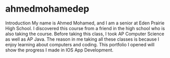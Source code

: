 # ahmedmohamedep
Introduction
My name is Ahmed Mohamed, and I am a senior at Eden Prairie High School. I discovered this course from a friend in the high school who is also taking the course. Before taking this class, I took AP Computer Science as well as AP Java. The reason in me taking all these classes is because I enjoy learning about computers and coding. This portfolio I opened will show the progress I made in IOS App Development.
